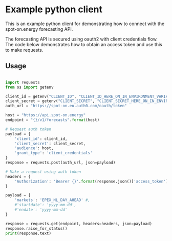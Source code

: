# Example python client

This is an example python client for demonstrating how to connect with the spot-on.energy forecasting API.

The forecasting API is secured using oauth2 with client credentials flow. The code below demonstrates how to obtain 
an access token and use this to make requests.


## Usage

```python

import requests
from os import getenv

client_id = getenv("CLIENT_ID", "CLIENT_ID_HERE_ON_IN_ENVIRONMENT_VARIABLE")
client_secret = getenv("CLIENT_SECRET", "CLIENT_SECRET_HERE_ON_IN_ENVIRONMENT_VARIABLE")
auth_url = "https://spot-on.eu.auth0.com/oauth/token"

host = "https://api.spot-on.energy"
endpoint = "{}/v1/forecasts".format(host)

# Request auth token
payload = {
    'client_id': client_id,
    'client_secret': client_secret,
    'audience': host,
    'grant_type': 'client_credentials'
}
response = requests.post(auth_url, json=payload)

# Make a request using auth token
headers = {
    'Authorization': 'Bearer {}'.format(response.json()['access_token'])
}

payload = {
    'markets': 'EPEX_NL_DAY_AHEAD' #,
    #'startdate': 'yyyy-mm-dd',
    #'endate': 'yyyy-mm-dd'
}

response = requests.get(endpoint, headers=headers, json=payload)
response.raise_for_status()
print(response.text)
```  


